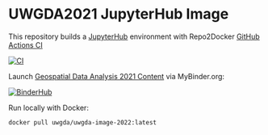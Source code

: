 # UWGDA2021 JupyterHub Image
This repository builds a [JupyterHub](https://jupyter.org/hub) environment with Repo2Docker [GitHub Actions CI](https://github.com/jupyterhub/repo2docker-action)

[![CI](https://github.com/UW-GDA/uwgda-image-2022/actions/workflows/CI.yml/badge.svg)](https://github.com/UW-GDA/uwgda-image-2022/actions/workflows/CI.yml)


Launch [Geospatial Data Analysis 2021 Content](https://github.com/UW-GDA/gda_course_2021) via MyBinder.org:

[![BinderHub](https://mybinder.org/badge_logo.svg)](https://mybinder.org/v2/gh/UW-GDA/uwgda-image-2022/main?urlpath=git-pull?repo=https://github.com/UW-GDA/gda_course_2021%26amp%3Bbranch=master%26amp%3Burlpath=lab)


Run locally with Docker:

```
docker pull uwgda/uwgda-image-2022:latest
```
